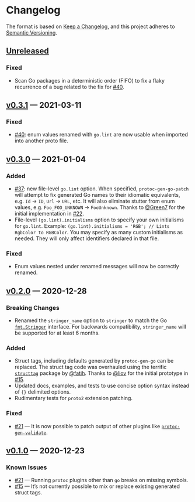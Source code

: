 # Changelog

The format is based on [Keep a Changelog](https://keepachangelog.com/en/1.0.0/), and this project adheres to [Semantic Versioning](https://semver.org/spec/v2.0.0.html).

## [Unreleased]

### Fixed
- Scan Go packages in a deterministic order (FIFO) to fix a flaky recurrence of a bug related to the fix for [#40](https://github.com/alta/protopatch/issues/40).

## [v0.3.1] — 2021-03-11

### Fixed
- [#40](https://github.com/alta/protopatch/issues/40): enum values renamed with `go.lint` are now usable when imported into another proto file.

## [v0.3.0] — 2021-01-04

### Added
- [#37](https://github.com/alta/protopatch/pull/32): new file-level `go.lint` option. When specified, `protoc-gen-go-patch` will attempt to fix generated Go names to their idiomatic equivalents, e.g. `Id` → `ID`, `Url` → `URL`, etc. It will also eliminate stutter from enum values, e.g. `Foo_FOO_UNKNOWN` → `FooUnknown`. Thanks to [@Green7](https://github.com/Green7) for the initial implementation in [#22](https://github.com/alta/protopatch/pull/22).
- File-level `(go.lint).initialisms` option to specify your own initialisms for `go.lint`. Example: `(go.lint).initialisms = 'RGB'; // Lints RgbColor to RGBColor`. You may specify as many custom initialisms as needed. They will only affect identifiers declared in that file.

### Fixed
- Enum values nested under renamed messages will now be correctly renamed.

## [v0.2.0] — 2020-12-28

### Breaking Changes
- Renamed the `stringer_name` option to `stringer` to match the Go [`fmt.Stringer`](https://golang.org/pkg/fmt/#Stringer) interface. For backwards compatibility, `stringer_name` will be supported for at least 6 months.

### Added
- Struct tags, including defaults generated by `protoc-gen-go` can be replaced. The struct tag code was overhauled using the terrific [`structtag`](https://github.com/fatih/structtag) package by [@fatih](https://github.com/fatih). Thanks to [@liov](https://github.com/liov) for the initial prototype in [#15](https://github.com/alta/protopatch/pull/15).
- Updated docs, examples, and tests to use concise option syntax instead of `{}` delimited options.
- Rudimentary tests for `proto2` extension patching.

### Fixed
- [#21](https://github.com/alta/protopatch/issues/21) — It is now possible to patch output of other plugins like [`protoc-gen-validate`](https://github.com/envoyproxy/protoc-gen-validate).

## [v0.1.0] — 2020-12-23

### Known Issues
- [#21](https://github.com/alta/protopatch/issues/21) — Running `protoc` plugins other than `go` breaks on missing symbols.
- [#15](https://github.com/alta/protopatch/pull/15) — It’s not currently possible to mix or replace existing generated struct tags.

[Unreleased]: <https://github.com/alta/protopatch/compare/v0.3.1...HEAD>
[v0.3.1]: <https://github.com/alta/protopatch/compare/v0.3.0...v0.3.1>
[v0.3.0]: <https://github.com/alta/protopatch/compare/v0.2.0...v0.3.0>
[v0.2.0]: <https://github.com/alta/protopatch/compare/v0.1.0...v0.2.0>
[v0.1.0]: <https://github.com/alta/protopatch/tree/v0.1.0>
